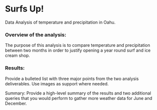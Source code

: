 # Surfs Up!
Data Analysis of temperature and precipitation in Oahu. 

### Overview of the analysis:
The purpose of this analysis is to compare temperature and precipitation between two months in order to justify opening a year round surf and ice cream shop. 


### Results: 
Provide a bulleted list with three major points from the two analysis deliverables. Use images as support where needed.



Summary: Provide a high-level summary of the results and two additional queries that you would perform to gather more weather data for June and December.
